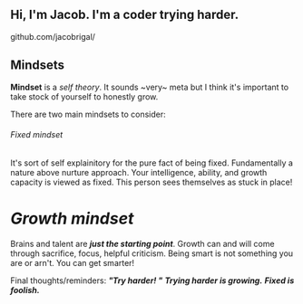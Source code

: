 ## Hi, I'm Jacob. I'm a coder trying harder.
github.com/jacobrigal/

## Mindsets

**Mindset** is a *self theory*. It sounds ~very~ meta but I think it's important to take stock of yourself to honestly grow. 

There are two main mindsets to consider:
 
###### Fixed mindset

It's sort of self explainitory for the pure fact of being fixed. Fundamentally a nature above nurture approach. Your intelligence, ability, and growth capacity is viewed as fixed. This person sees themselves as stuck in place! 

# **_Growth mindset_** 

Brains and talent are ***just the starting point***. Growth can and will come through sacrifice, focus, helpful criticism. Being smart is not something you are or arn't. You can get smarter!

Final thoughts/reminders: ***"Try harder!  "***
***Trying harder is growing.***
***Fixed is foolish.***
